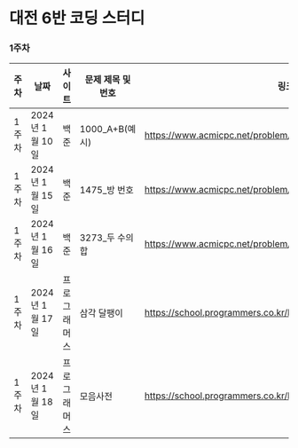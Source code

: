 # 대전 6반 코딩 스터디

### 1주차

| 주차 |      날짜       |  사이트  |   문제 제목 및 번호   |                   링크                   |
|------|----------------|----------|-----------------------|-----------------------------------------|
| 1주차 | 2024년 1월 10일 |  백준   |  1000_A+B(예시)       | https://www.acmicpc.net/problem/1000     |
| 1주차 | 2024년 1월 15일 |  백준   |  1475_방 번호         | https://www.acmicpc.net/problem/1475     |
| 1주차 | 2024년 1월 16일 |  백준   |  3273_두 수의 합      | https://www.acmicpc.net/problem/3273     |
| 1주차 | 2024년 1월 17일 | 프로그래머스 | 삼각 달팽이       | https://school.programmers.co.kr/learn/courses/30/lessons/68645 |
| 1주차 | 2024년 1월 18일 | 프로그래머스 | 모음사전          | https://school.programmers.co.kr/learn/courses/30/lessons/84512 |
